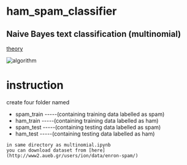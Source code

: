 # ham_spam_classifier
## Naive Bayes text classification (multinomial)
[theory](https://nlp.stanford.edu/IR-book/html/htmledition/naive-bayes-text-classification-1.html)

![algorithm](https://nlp.stanford.edu/IR-book/html/htmledition/img897.png)


# instruction
  create four folder named 
   * spam_train   -----(containing training data labelled as spam)
   * ham_train    -----(containing training data labelled as ham)
   * spam_test    -----(containing testing  data labelled as spam)
   * ham_test     -----(containing  testing data labelled as ham)
    
    in same directory as multinomial.ipynb
    you can download dataset from [here](http://www2.aueb.gr/users/ion/data/enron-spam/)
   
